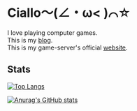 # Ciallo～(∠・ω< )⌒☆
I love playing computer games.  
This is my [blog](https://www.cialloo.com).  
This is my game-server's official [website](https://cs.cialloo.com).
## Stats
[![Top Langs](https://github-readme-stats.vercel.app/api/top-langs/?username=luckyweNda)](https://github.com/anuraghazra/github-readme-stats)

[![Anurag's GitHub stats](https://github-readme-stats.vercel.app/api?username=luckyweNda)](https://github.com/anuraghazra/github-readme-stats)
